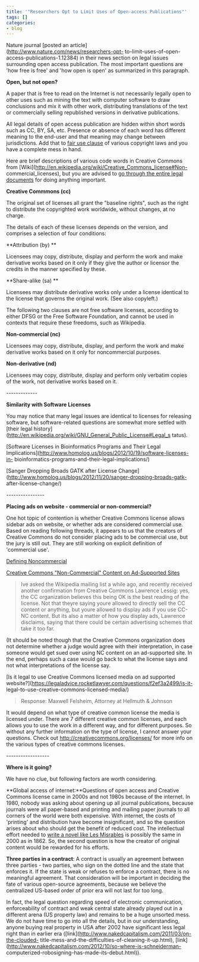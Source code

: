 ```yaml
---
title: '"Researchers Opt to Limit Uses of Open-access Publications"'
tags: []
categories:
- blog
---
```

Nature journal [posted an article](http://www.nature.com/news/researchers-opt-
to-limit-uses-of-open-access-publications-1.12384) in their news section on
legal issues surrounding open access publication. The most important questions
are 'how free is free' and 'how open is open' as summarized in this paragraph.
<!--more-->

>

**Open, but not open?**

A paper that is free to read on the Internet is not necessarily legally open
to other uses such as mining the text with computer software to draw
conclusions and mix it with other work, distributing translations of the text
or commercially selling republished versions in derivative publications.

All legal details of open access publication are hidden within short words
such as CC, BY, SA, etc. Presence or absence of each word has different
meaning to the end-user and that meaning may change between jurisdictions. Add
that to [fair use clause](http://www.copyright.gov/fls/fl102.html) of various
copyright laws and you have a complete mess in hand.

Here are brief descriptions of various code words in Creative Commons from
[Wiki](http://en.wikipedia.org/wiki/Creative_Commons_license#Non-
commercial_licenses), but you are advised to [go through the entire legal
documents](http://creativecommons.org/licenses/) for doing anything important.

**Creative Commmons (cc)**

>

The original set of licenses all grant the "baseline rights", such as the
right to distribute the copyrighted work worldwide, without changes, at no
charge.

The details of each of these licenses depends on the version, and comprises a
selection of four conditions:

**Attribution (by) **

Licensees may copy, distribute, display and perform the work and make
derivative works based on it only if they give the author or licensor the
credits in the manner specified by these.

**Share-alike (sa) **

Licensees may distribute derivative works only under a license identical to
the license that governs the original work. (See also copyleft.)

The following two clauses are not free software licenses, according to either
DFSG or the Free Software Foundation, and cannot be used in contexts that
require these freedoms, such as Wikipedia.

**Non-commercial (nc)**

Licensees may copy, distribute, display, and perform the work and make
derivative works based on it only for noncommercial purposes.

**Non-derivative (nd)**

Licensees may copy, distribute, display and perform only verbatim copies of
the work, not derivative works based on it.

\-------------

**Similarity with Software Licenses**

You may notice that many legal issues are identical to licenses for releasing
software, but software-related questions are somewhat more settled with [their
legal history](http://en.wikipedia.org/wiki/GNU_General_Public_License#Legal_s
tatus).

[Software Licenses in Bioinformatics Programs and Their Legal
Implications](http://www.homolog.us/blogs/2012/10/19/software-licenses-in-
bioinformatics-programs-and-their-legal-implications/)

[Sanger Dropping Broads GATK after License
Change](http://www.homolog.us/blogs/2012/11/20/sanger-dropping-broads-gatk-
after-license-change/)

\----------------

**Placing ads on website - commercial or non-commercial?**

One hot topic of contention is whether Creative Commons license allows sidebar
ads on website, or whether ads are considered commercial use. Based on reading
following threads, it appears to us that the creators of Creative Commons do
not consider placing ads to be commercial use, but the jury is still out. They
are still working on explicit definition of 'commercial use'.

[Defining
Noncommercial](http://wiki.creativecommons.org/Defining_Noncommercial)

[Creative Commons "Non-Commercial" Content on Ad-Supported
Sites](http://blogoscoped.com/archive/2008-02-07-n77.html)

> Ive asked the Wikipedia mailing list a while ago, and recently received
another confirmation from Creative Commons Lawrence Lessig: yes, the CC
organization believes this being OK is the best reading of the license. Not
that theyre saying youre allowed to directly sell the CC content or anything,
but youre allowed to display ads if you use CC-NC content. But its also a
matter of how you display ads, Lawrence disclaims, saying that there could be
certain advertising schemes that take it too far.

(It should be noted though that the Creative Commons organization does not
determine whether a judge would agree with their interpretation, in case
someone would get sued over using NC content on an ad-supported site. In the
end, perhaps such a case would go back to what the license says and not what
interpretations of the license say.

[Is it legal to use Creative Commons licensed media on ad supported
website?](https://legaladvice.rocketlawyer.com/questions/f2ef3a2499/is-it-
legal-to-use-creative-commons-licensed-media/)

> Response: Maxwell Felsheim, Attorney at Hellmuth & Johnson

It would depend on what type of creative common license the media is licensed
under. There are 7 different creative common licenses, and each allows you to
use the work in a different way, and for different purposes. So without any
further information on the type of license, I cannot answer your questions.
Check out http://creativecommons.org/licenses/ for more info on the various
types of creative commons licenses.

\------------------

**Where is it going?**

We have no clue, but following factors are worth considering.

**Global access of internet:**Questions of open access and Creative Commons license came in 2000s and not 1980s because of the internet. In 1980, nobody was asking about opening up all journal publications, because journals were all paper-based and printing and mailing paper journals to all corners of the world were both expensive. With internet, the costs of 'printing' and distribution have become insignificant, and so the question arises about who should get the benefit of reduced cost. The intellectual effort needed to [write a novel like Les Misrables](http://en.wikipedia.org/wiki/Les_Mis%C3%A9rables) is possibly the same in 2000 as in 1862. So, the second question is how the creator of original content would be rewarded for his efforts. 

**Three parties in a contract**: A contract is usually an agreement between three parties - two parties, who sign on the dotted line and the state that enforces it. If the state is weak or refuses to enforce a contract, there is no meaningful agreement. That consideration will be important in deciding the fate of various open-source agreements, because we believe the centralized US-based order of prior era will not last for too long. 

In fact, the legal question regarding speed of electronic communication,
enforceability of contract and weak central state already played out in a
different arena (US property law) and remains to be a huge unsorted mess. We
do not have time to go into all the details, but in our understanding, anyone
buying real property in USA after 2002 have significant less legal right than
in earlier era ([link](http://www.nakedcapitalism.com/2011/03/on-the-clouded-
title-mess-and-the-difficulties-of-cleaning-it-up.html),
[link](http://www.nakedcapitalism.com/2012/10/so-where-is-schneiderman-
computerized-robosigning-has-made-its-debut.html)).

